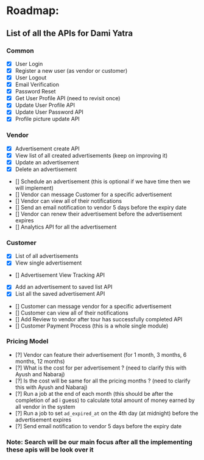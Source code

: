 # Roadmap:

## List of all the APIs for Dami Yatra

### Common

* [x] User Login
* [x] Register a new user (as vendor or customer)
* [x] User Logout
* [x] Email Verification
* [x] Password Reset
* [x] Get User Profile API (need to revisit once)
* [x] Update User Profile API
* [x] Update User Password API
* [x] Profile picture update API

### Vendor
* [x] Advertisement create API
* [x] View list of all created advertisements (keep on improving it)
* [x] Update an advertisement
* [x] Delete an advertisement
* [] Schedule an advertisement (this is optional if we have time then we will implement)
* [] Vendor can message Customer for a specific advertisement
* [] Vendor can view all of their notifications
* [] Send an email notification to vendor 5 days before the expiry date
* [] Vendor can renew their advertisement before the advertisement expires
* [] Analytics API for all the advertisement

### Customer
* [x] List of all advertisements
* [x] View single advertisement
* [] Advertisement View Tracking API
* [x] Add an advertisement to saved list API
* [x] List all the saved advertisement API
* [] Customer can message vendor for a specific advertisement
* [] Customer can view all of their notifications
* [] Add Review to vendor after tour has successfully completed API
* [] Customer Payment Process (this is a whole single module)


### Pricing Model

* [?] Vendor can feature their advertisement (for 1 month, 3 months, 6 months, 12 months)
* [?] What is the cost for per advertisement ? (need to clarify this with Ayush and Nabaraj)
* [?] Is the cost will be same for all the pricing months ? (need to clarify this with Ayush and Nabaraj)
* [?] Run a job at the end of each month (this should be after the completion of ad i guess) to calculate total amount of money earned by all vendor in the system
* [?] Run a job to set `ad_expired_at` on the 4th day (at midnight) before the advertisement expires
* [?] Send email notification to vendor 5 days before the expiry date


### Note: Search will be our main focus after all the implementing these apis will be look over it
